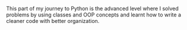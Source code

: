 This part of my journey to Python is the advanced level where I solved problems by using classes and OOP concepts and learnt how to write a cleaner code with better organization.
